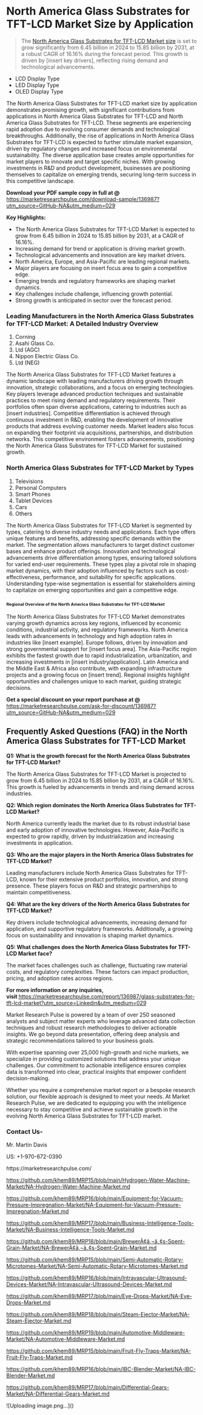 <h1>North America Glass Substrates for TFT-LCD Market&nbsp;Size by Application</h1><blockquote><p>The <a href="https://marketresearchpulse.com/download-sample/136987?utm_source=GitHub-NA&amp;utm_medium=029">North America Glass Substrates for TFT-LCD Market size</a> is set to grow significantly from 6.45 billion in 2024 to 15.85 billion by 2031, at a robust CAGR of 16.16% during the forecast period. This growth is driven by [insert key drivers], reflecting rising demand and technological advancements.</p></blockquote><ul><li>LCD Display Type <li> LED Display Type <li> OLED Display Type</li></ul><p>The North America Glass Substrates for TFT-LCD market size by application demonstrates promising growth, with significant contributions from applications in North America Glass Substrates for TFT-LCD and North America Glass Substrates for TFT-LCD. These segments are experiencing rapid adoption due to evolving consumer demands and technological breakthroughs. Additionally, the rise of applications in North America Glass Substrates for TFT-LCD is expected to further stimulate market expansion, driven by regulatory changes and increased focus on environmental sustainability. The diverse application base creates ample opportunities for market players to innovate and target specific niches. With growing investments in R&D and product development, businesses are positioning themselves to capitalize on emerging trends, securing long-term success in this competitive landscape.</p><p><strong>Download your PDF sample copy in full at @ </strong><a href="https://marketresearchpulse.com/download-sample/136987?utm_source=GitHub-NA&amp;utm_medium=029">https://marketresearchpulse.com/download-sample/136987?utm_source=GitHub-NA&amp;utm_medium=029</a></p><p><strong>Key Highlights: </strong></p><ul><li>The North America Glass Substrates for TFT-LCD Market is expected to grow from 6.45 billion in 2024 to 15.85 billion by 2031, at a CAGR of 16.16%.</li><li>Increasing demand for trend or application is driving market growth.</li><li>Technological advancements and innovation are key market drivers.</li><li>North America, Europe, and Asia-Pacific are leading regional markets.</li><li>Major players are focusing on insert focus area to gain a competitive edge.</li><li>Emerging trends and regulatory frameworks are shaping market dynamics.</li><li>Key challenges include challenge, influencing growth potential.</li><li>Strong growth is anticipated in sector over the forecast period.</li></ul><h3>Leading Manufacturers in the North America Glass Substrates for TFT-LCD Market: A Detailed Industry Overview</h3><ol><li>Corning</li><li>Asahi Glass Co.</li><li>Ltd (AGC)</li><li>Nippon Electric Glass Co.</li><li>Ltd (NEG)</li></ol><div class="flex max-w-full flex-col flex-grow"><div class="min-h-8 text-message flex w-full flex-col items-end gap-2 whitespace-normal break-words [.text-message+&amp;]:mt-5" dir="auto" data-message-author-role="assistant" data-message-id="fd8432e4-4910-450d-b182-61b7bfb0a01f" data-message-model-slug="gpt-4o"><div class="flex w-full flex-col gap-1 empty:hidden first:pt-[3px]"><div class="markdown prose w-full break-words dark:prose-invert light"><p>The North America Glass Substrates for TFT-LCD Market features a dynamic landscape with leading manufacturers driving growth through innovation, strategic collaborations, and a focus on emerging technologies. Key players leverage advanced production techniques and sustainable practices to meet rising demand and regulatory requirements. Their portfolios often span diverse applications, catering to industries such as [insert industries]. Competitive differentiation is achieved through continuous investment in R&amp;D, enabling the development of innovative products that address evolving customer needs. Market leaders also focus on expanding their footprint via acquisitions, partnerships, and distribution networks. This competitive environment fosters advancements, positioning the North America Glass Substrates for TFT-LCD Market for sustained growth.</p></div></div></div></div><h3>North America Glass Substrates for TFT-LCD Market by Types</h3><ol><li>Televisions <li> Personal Computers <li> Smart Phones <li> Tablet Devices <li> Cars <li> Others</li></ol><div class="flex max-w-full flex-col flex-grow"><div class="min-h-8 text-message flex w-full flex-col items-end gap-2 whitespace-normal break-words [.text-message+&amp;]:mt-5" dir="auto" data-message-author-role="assistant" data-message-id="084470be-0bb7-4664-bddf-5156b4f41249" data-message-model-slug="gpt-4o-mini"><div class="flex w-full flex-col gap-1 empty:hidden first:pt-[3px]"><div class="markdown prose w-full break-words dark:prose-invert light"><p>The North America Glass Substrates for TFT-LCD Market is segmented by types, catering to diverse industry needs and applications. Each type offers unique features and benefits, addressing specific demands within the market. The segmentation allows manufacturers to target distinct customer bases and enhance product offerings. Innovation and technological advancements drive differentiation among types, ensuring tailored solutions for varied end-user requirements. These types play a pivotal role in shaping market dynamics, with their adoption influenced by factors such as cost-effectiveness, performance, and suitability for specific applications. Understanding type-wise segmentation is essential for stakeholders aiming to capitalize on emerging opportunities and gain a competitive edge.</p></div></div></div></div><h3><span style="font-size: 11px;">Regional Overview of the North America Glass Substrates for TFT-LCD Market</span></h3><div class="flex max-w-full flex-col flex-grow"><div class="min-h-8 text-message flex w-full flex-col items-end gap-2 whitespace-normal break-words [.text-message+&amp;]:mt-5" dir="auto" data-message-author-role="assistant" data-message-id="e9038762-ce64-4e30-91c9-9bd413514231" data-message-model-slug="gpt-4o-mini"><div class="flex w-full flex-col gap-1 empty:hidden first:pt-[3px]"><div class="markdown prose w-full break-words dark:prose-invert light"><p>The North America Glass Substrates for TFT-LCD Market demonstrates varying growth dynamics across key regions, influenced by economic conditions, industrial activity, and regulatory frameworks. North America leads with advancements in technology and high adoption rates in industries like [insert example]. Europe follows, driven by innovation and strong governmental support for [insert focus area]. The Asia-Pacific region exhibits the fastest growth due to rapid industrialization, urbanization, and increasing investments in [insert industry/application]. Latin America and the Middle East &amp; Africa also contribute, with expanding infrastructure projects and a growing focus on [insert trend]. Regional insights highlight opportunities and challenges unique to each market, guiding strategic decisions.</p></div></div></div></div><p><strong>Get a special discount on your report purchase at @ </strong><a href="https://marketresearchpulse.com/ask-for-discount/136987?utm_source=GitHub-NA&amp;utm_medium=029">https://marketresearchpulse.com/ask-for-discount/136987?utm_source=GitHub-NA&amp;utm_medium=029</a></p><h2>Frequently Asked Questions (FAQ) in the North America Glass Substrates for TFT-LCD Market</h2><p><strong>Q1: What is the growth forecast for the North America Glass Substrates for TFT-LCD Market?</strong></p><p>The North America Glass Substrates for TFT-LCD Market is projected to grow from 6.45 billion in 2024 to 15.85 billion by 2031, at a CAGR of 16.16%. This growth is fueled by advancements in trends and rising demand across industries.</p><p><strong>Q2: Which region dominates the North America Glass Substrates for TFT-LCD Market?</strong></p><p>North America currently leads the market due to its robust industrial base and early adoption of innovative technologies. However, Asia-Pacific is expected to grow rapidly, driven by industrialization and increasing investments in application.</p><p><strong>Q3: Who are the major players in the North America Glass Substrates for TFT-LCD Market?</strong></p><p>Leading manufacturers include North America Glass Substrates for TFT-LCD, known for their extensive product portfolios, innovation, and strong presence. These players focus on R&amp;D and strategic partnerships to maintain competitiveness.</p><p><strong>Q4: What are the key drivers of the North America Glass Substrates for TFT-LCD Market?</strong></p><p>Key drivers include technological advancements, increasing demand for application, and supportive regulatory frameworks. Additionally, a growing focus on sustainability and innovation is shaping market dynamics.</p><p><strong>Q5: What challenges does the North America Glass Substrates for TFT-LCD Market face?</strong></p><p>The market faces challenges such as challenge, fluctuating raw material costs, and regulatory complexities. These factors can impact production, pricing, and adoption rates across regions.</p><p><strong>For more information or any inquiries, visit&nbsp;</strong><a href="https://marketresearchpulse.com/report/136987/glass-substrates-for-tft-lcd-market?utm_source=Linkedin&utm_medium=029">https://marketresearchpulse.com/report/136987/glass-substrates-for-tft-lcd-market?utm_source=Linkedin&utm_medium=029</a></p><p>Market Research Pulse is powered by a team of over 250 seasoned analysts and subject matter experts who leverage advanced data collection techniques and robust research methodologies to deliver actionable insights. We go beyond data presentation, offering deep analysis and strategic recommendations tailored to your business goals.</p><p>With expertise spanning over 25,000 high-growth and niche markets, we specialize in providing customized solutions that address your unique challenges. Our commitment to actionable intelligence ensures complex data is transformed into clear, practical insights that empower confident decision-making.</p><p>Whether you require a comprehensive market report or a bespoke research solution, our flexible approach is designed to meet your needs. At Market Research Pulse, we are dedicated to equipping you with the intelligence necessary to stay competitive and achieve sustainable growth in the evolving North America Glass Substrates for TFT-LCD market.</p><h3><strong>Contact Us-</strong></h3><p>Mr. Martin Davis</p><p>US: +1-970-672-0390</p><p>https://marketresearchpulse.com/</p><p><a href="https://github.com/khem89/MRP15/blob/main/Hydrogen-Water-Machine-Market/NA-Hydrogen-Water-Machine-Market.md">https://github.com/khem89/MRP15/blob/main/Hydrogen-Water-Machine-Market/NA-Hydrogen-Water-Machine-Market.md</a></p><p><a href="https://github.com/khem89/MRP16/blob/main/Equipment-for-Vacuum-Pressure-Impregnation-Market/NA-Equipment-for-Vacuum-Pressure-Impregnation-Market.md">https://github.com/khem89/MRP16/blob/main/Equipment-for-Vacuum-Pressure-Impregnation-Market/NA-Equipment-for-Vacuum-Pressure-Impregnation-Market.md</a></p><p><a href="https://github.com/khem89/MRP17/blob/main/Business-Intelligence-Tools-Market/NA-Business-Intelligence-Tools-Market.md">https://github.com/khem89/MRP17/blob/main/Business-Intelligence-Tools-Market/NA-Business-Intelligence-Tools-Market.md</a></p><p><a href="https://github.com/khem89/MRP18/blob/main/BrewerÃ¢â‚¬â„¢s-Spent-Grain-Market/NA-BrewerÃ¢â‚¬â„¢s-Spent-Grain-Market.md">https://github.com/khem89/MRP18/blob/main/BrewerÃ¢â‚¬â„¢s-Spent-Grain-Market/NA-BrewerÃ¢â‚¬â„¢s-Spent-Grain-Market.md</a></p><p><a href="https://github.com/khem89/MRP15/blob/main/Semi-Automatic-Rotary-Microtomes-Market/NA-Semi-Automatic-Rotary-Microtomes-Market.md">https://github.com/khem89/MRP15/blob/main/Semi-Automatic-Rotary-Microtomes-Market/NA-Semi-Automatic-Rotary-Microtomes-Market.md</a></p><p><a href="https://github.com/khem89/MRP16/blob/main/Intravascular-Ultrasound-Devices-Market/NA-Intravascular-Ultrasound-Devices-Market.md">https://github.com/khem89/MRP16/blob/main/Intravascular-Ultrasound-Devices-Market/NA-Intravascular-Ultrasound-Devices-Market.md</a></p><p><a href="https://github.com/khem89/MRP17/blob/main/Eye-Drops-Market/NA-Eye-Drops-Market.md">https://github.com/khem89/MRP17/blob/main/Eye-Drops-Market/NA-Eye-Drops-Market.md</a></p><p><a href="https://github.com/khem89/MRP18/blob/main/Steam-Ejector-Market/NA-Steam-Ejector-Market.md">https://github.com/khem89/MRP18/blob/main/Steam-Ejector-Market/NA-Steam-Ejector-Market.md</a></p><p><a href="https://github.com/khem89/MRP19/blob/main/Automotive-Middleware-Market/NA-Automotive-Middleware-Market.md">https://github.com/khem89/MRP19/blob/main/Automotive-Middleware-Market/NA-Automotive-Middleware-Market.md</a></p><p><a href="https://github.com/khem89/MRP15/blob/main/Fruit-Fly-Traps-Market/NA-Fruit-Fly-Traps-Market.md">https://github.com/khem89/MRP15/blob/main/Fruit-Fly-Traps-Market/NA-Fruit-Fly-Traps-Market.md</a></p><p><a href="https://github.com/khem89/MRP16/blob/main/IBC-Blender-Market/NA-IBC-Blender-Market.md">https://github.com/khem89/MRP16/blob/main/IBC-Blender-Market/NA-IBC-Blender-Market.md</a></p><p><a href="https://github.com/khem89/MRP17/blob/main/Differential-Gears-Market/NA-Differential-Gears-Market.md">https://github.com/khem89/MRP17/blob/main/Differential-Gears-Market/NA-Differential-Gears-Market.md</a></p>
![Uploading image.png…]()
